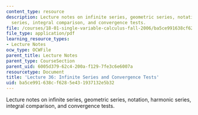 ```yaml
---
content_type: resource
description: Lecture notes on infinite series, geometric series, notation, harmonic
  series, integral comparison, and convergence tests.
file: /courses/18-01-single-variable-calculus-fall-2006/ba5ce991638cf6285e431937132e5b32_lec36.pdf
file_type: application/pdf
learning_resource_types:
- Lecture Notes
ocw_type: OCWFile
parent_title: Lecture Notes
parent_type: CourseSection
parent_uid: 6005d379-62c4-200a-f129-7fe3c6e6007a
resourcetype: Document
title: 'Lecture 36: Infinite Series and Convergence Tests'
uid: ba5ce991-638c-f628-5e43-1937132e5b32
---
```

Lecture notes on infinite series, geometric series, notation, harmonic series, integral comparison, and convergence tests.

